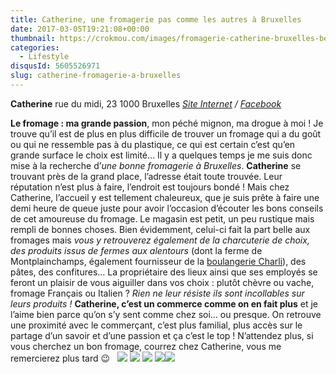 ```yaml
---
title: Catherine, une fromagerie pas comme les autres à Bruxelles
date: 2017-03-05T19:21:08+00:00
thumbnail: https://crokmou.com/images/fromagerie-catherine-bruxelles-belgique-crokmou-blog-cuisine-voyage-1-4.jpg
categories:
  - Lifestyle
disqusId: 5605526971
slug: catherine-fromagerie-a-bruxelles
---
```


**Catherine**
rue du midi, 23
1000 Bruxelles
_[Site Internet](http://fromagerie-catherine.be/fr) / [Facebook](https://www.facebook.com/Catherine-999852820076486/)_

**Le fromage : ma grande passion**, mon péché mignon, ma drogue à moi ! Je trouve qu’il est de plus en plus difficile de trouver un fromage qui a du goût ou qui ne ressemble pas à du plastique, ce qui est certain c’est qu’en grande surface le choix est limité… Il y a quelques temps je me suis donc mise à la recherche d’_une bonne fromagerie à Bruxelles_. **Catherine** se trouvant près de la grand place, l’adresse était toute trouvée. Leur réputation n’est plus à faire, l’endroit est toujours bondé ! Mais chez Catherine, l’accueil y est tellement chaleureux, que je suis prête à faire une demi heure de queue juste pour avoir l’occasion d’écouter les bons conseils de cet amoureuse du fromage. Le magasin est petit, un peu rustique mais rempli de bonnes choses. Bien évidemment, celui-ci fait la part belle aux fromages mais _vous y retrouverez également de la charcuterie de choix, des produits issus de fermes aux alentours_ (dont la ferme de Montplainchamps, également fournisseur de la [boulangerie Charli](http://www.crokmou.com/2016/04/charli-boulangerie-patisserie-bruxelles)), des pâtes, des confitures… La propriétaire des lieux ainsi que ses employés se feront un plaisir de vous aiguiller dans vos choix : plutôt chèvre ou vache, fromage Français ou Italien ? _Rien ne leur résiste ils sont incollables sur leurs produits !_ **Catherine, c’est un commerce comme on en fait plus** et je l’aime bien parce qu’on s’y sent comme chez soi… ou presque. On retrouve une proximité avec le commerçant, c’est plus familial, plus accès sur le partage d’un savoir et d’une passion et ça c’est le top ! N’attendez plus, si vous cherchez un bon fromage, courrez chez Catherine, vous me remercierez plus tard 😉   ![](https://crokmou.com/images/fromagerie-catherine-bruxelles-belgique-crokmou-blog-cuisine-voyage-1-5_cfm5uq.jpg) ![](https://crokmou.com/images/fromagerie-catherine-bruxelles-belgique-crokmou-blog-cuisine-voyage-1_vckgwl.jpg) ![](https://crokmou.com/images/fromagerie-catherine-bruxelles-belgique-crokmou-blog-cuisine-voyage-1-1_vesdaa.jpg) ![](https://crokmou.com/images/fromagerie-catherine-bruxelles-belgique-crokmou-blog-cuisine-voyage-1-3_gielk9.jpg)![](https://crokmou.com/images/fromagerie-catherine-bruxelles-belgique-crokmou-blog-cuisine-voyage-1-2_u30pk1.jpg)